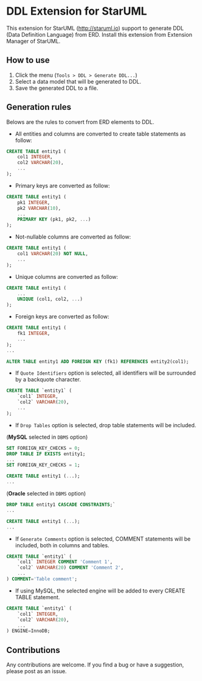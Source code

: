 DDL Extension for StarUML
=========================

This extension for StarUML (http://staruml.io) support to generate DDL (Data Definition Language) from ERD. Install this extension from Extension Manager of StarUML.

How to use
----------

1. Click the menu (`Tools > DDL > Generate DDL...`)
2. Select a data model that will be generated to DDL.
3. Save the generated DDL to a file.

Generation rules
----------------

Belows are the rules to convert from ERD elements to DDL.

* All entities and columns are converted to create table statements as follow:

```sql
CREATE TABLE entity1 (
    col1 INTEGER,
    col2 VARCHAR(20),
    ...
);
```

* Primary keys are converted as follow:

```sql
CREATE TABLE entity1 (
    pk1 INTEGER,
    pk2 VARCHAR(10),
    ...
    PRIMARY KEY (pk1, pk2, ...)
);
```

* Not-nullable columns are converted as follow:

```sql
CREATE TABLE entity1 (
    col1 VARCHAR(20) NOT NULL,
    ...
);
```

* Unique columns are converted as follow:

```sql
CREATE TABLE entity1 (
    ...
    UNIQUE (col1, col2, ...)
);
```

* Foreign keys are converted as follow:

```sql
CREATE TABLE entity1 (
    fk1 INTEGER,
    ...
);
...

ALTER TABLE entity1 ADD FOREIGN KEY (fk1) REFERENCES entity2(col1);
```

* If `Quote Identifiers` option is selected, all identifiers will be surrounded by a backquote character.

```sql
CREATE TABLE `entity1` (
    `col1` INTEGER,
    `col2` VARCHAR(20),
    ...
);
```

* If `Drop Tables` option is selected, drop table statements will be included.

(__MySQL__ selected in `DBMS` option)
```sql
SET FOREIGN_KEY_CHECKS = 0;
DROP TABLE IF EXISTS entity1;
...
SET FOREIGN_KEY_CHECKS = 1;

CREATE TABLE entity1 (...);
...
```

(__Oracle__ selected in `DBMS` option)
```sql
DROP TABLE entity1 CASCADE CONSTRAINTS;`
...

CREATE TABLE entity1 (...);
...
```

* If `Generate Comments` option is selected, COMMENT statements will be included, both in columns and tables.
```sql
CREATE TABLE `entity1` (
    `col1` INTEGER COMMENT 'Comment 1',
    `col2` VARCHAR(20) COMMENT 'Comment 2',
    ...
) COMMENT='Table comment';
```

* If using MySQL, the selected engine will be added to every CREATE TABLE statement.
```sql
CREATE TABLE `entity1` (
    `col1` INTEGER,
    `col2` VARCHAR(20),
    ...
) ENGINE=InnoDB;
```


Contributions
-------------

Any contributions are welcome. If you find a bug or have a suggestion, please post as an issue.
